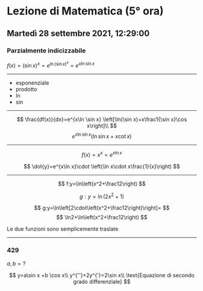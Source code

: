 # Lezione di Matematica (5° ora)
## Martedì 28 settembre 2021, 12:29:00

### Parzialmente indicizzabile

$f(x)=\left(\sin x\right)^x=e^{\ln(\sin x)^x}=e^{x\ln\sin x}$

---

* esponenziale
* prodotto
* $\ln$
* $\sin$


---

$$
\frac{df(x)}{dx}=e^{x\ln \sin x} \left[\ln(\sin x)+x\frac1{\sin x}\cos x\right]\\
$$
$$
e^{x\ln \sin x}\left(\ln \sin x +x \cot x \right)
$$

---

$$
f(x)=x^x=e^{x\ln x}
$$

$$
\dot{y}=e^{x\ln x}\cdot \left(\ln x\cdot  x\frac{1}{x}\right)
$$

---

$$
f:y=\ln\left(x^2+\frac12\right)
$$


$$
g:y=\ln(2x^2+1)
$$


$$
g:y=\ln\left[2\cdot\left(x^2+\frac12\right)\right]=
$$
$$
\ln2+\ln\left(x^2+\frac12\right)
$$


Le due funzioni sono semplicemente traslate


---

### $429$


$a,b = ?$

$$
y=a\sin x +b \cos x\\
y^{''}+2y^{'}=2\sin x\\
\text{Equazione di secondo grado differenziale}
$$


<!--stackedit_data:
eyJoaXN0b3J5IjpbLTY3OTU4NjMzNSwxMDkwMjY0ODc0XX0=
-->